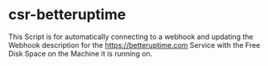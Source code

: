 # csr-betteruptime
This Script is for automatically connecting to a webhook and updating the Webhook description for the https://betteruptime.com Service with the Free Disk Space on the Machine it is running on.
